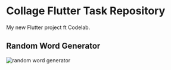 # Collage Flutter Task Repository
My new Flutter project ft Codelab.

## Random Word Generator
![random word generator](images/praktikum-codelab.gif)